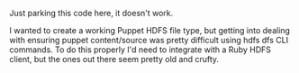 Just parking this code here, it doesn't work.

I wanted to create a working Puppet HDFS file type, but getting into dealing with ensuring puppet content/source
was pretty difficult using hdfs dfs CLI commands.  To do this properly I'd need to integrate with
a Ruby HDFS client, but the ones out there seem pretty old and crufty.

